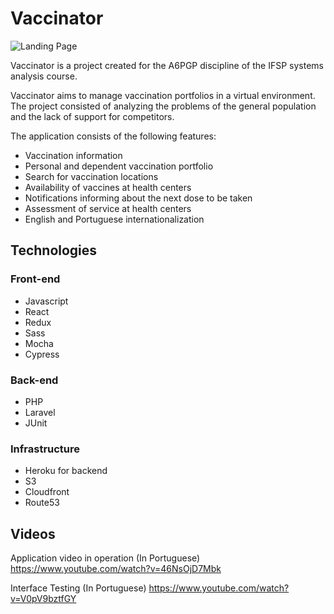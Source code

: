 # Vaccinator

![Landing Page](https://github.com/user-attachments/assets/60c0a08d-aa68-4e12-b036-faeab03ad73a)

Vaccinator is a project created for the A6PGP discipline of the IFSP systems analysis course.

Vaccinator aims to manage vaccination portfolios in a virtual environment. The project consisted of analyzing the problems of the general population and the lack of support for competitors.

The application consists of the following features:
- Vaccination information
- Personal and dependent vaccination portfolio
- Search for vaccination locations
- Availability of vaccines at health centers
- Notifications informing about the next dose to be taken
- Assessment of service at health centers
- English and Portuguese internationalization

## Technologies

### Front-end

- Javascript
- React
- Redux
- Sass
- Mocha
- Cypress

### Back-end

- PHP
- Laravel
- JUnit

### Infrastructure

- Heroku for backend
- S3
- Cloudfront
- Route53

## Videos

Application video in operation (In Portuguese)
https://www.youtube.com/watch?v=46NsOjD7Mbk

Interface Testing (In Portuguese)
https://www.youtube.com/watch?v=V0pV9bztfGY
